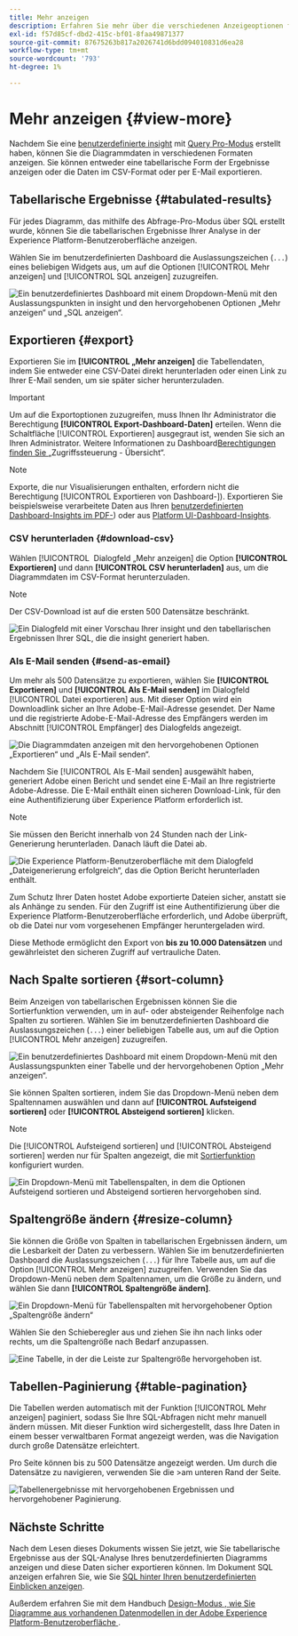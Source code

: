 ```yaml
---
title: Mehr anzeigen
description: Erfahren Sie mehr über die verschiedenen Anzeigeoptionen für Ihre SQL-analysierten Daten. Über Ihr benutzerdefiniertes Dashboard können Sie die tabellarischen Ergebnisse Ihrer Analyse anzeigen oder die verarbeiteten Daten im CSV-Format herunterladen.
exl-id: f57d85cf-dbd2-415c-bf01-8faa49871377
source-git-commit: 87675263b817a2026741d6bdd094010831d6ea28
workflow-type: tm+mt
source-wordcount: '793'
ht-degree: 1%

---
```


# Mehr anzeigen {#view-more}

Nachdem Sie eine [benutzerdefinierte insight](./overview.md) mit [Query Pro-Modus](./overview.md#query-pro-mode) erstellt haben, können Sie die Diagrammdaten in verschiedenen Formaten anzeigen. Sie können entweder eine tabellarische Form der Ergebnisse anzeigen oder die Daten im CSV-Format oder per E-Mail exportieren.

## Tabellarische Ergebnisse {#tabulated-results}

Für jedes Diagramm, das mithilfe des Abfrage-Pro-Modus über SQL erstellt wurde, können Sie die tabellarischen Ergebnisse Ihrer Analyse in der Experience Platform-Benutzeroberfläche anzeigen.

Wählen Sie im benutzerdefinierten Dashboard die Auslassungszeichen (`...`) eines beliebigen Widgets aus, um auf die Optionen [!UICONTROL Mehr anzeigen] und [!UICONTROL SQL anzeigen] zuzugreifen.

![Ein benutzerdefiniertes Dashboard mit einem Dropdown-Menü mit den Auslassungspunkten in insight und den hervorgehobenen Optionen „Mehr anzeigen“ und „SQL anzeigen“.](../images/sql-insights-query-pro-mode/ellipses-dropdown.png)

## Exportieren {#export}

Exportieren Sie im **[!UICONTROL „Mehr anzeigen]** die Tabellendaten, indem Sie entweder eine CSV-Datei direkt herunterladen oder einen Link zu Ihrer E-Mail senden, um sie später sicher herunterzuladen.

>[!IMPORTANT]
>
>Um auf die Exportoptionen zuzugreifen, muss Ihnen Ihr Administrator die Berechtigung **[!UICONTROL Export-Dashboard-Daten]** erteilen. Wenn die Schaltfläche [!UICONTROL Exportieren] ausgegraut ist, wenden Sie sich an Ihren Administrator. Weitere Informationen zu Dashboard[Berechtigungen finden Sie ](../../access-control/home.md) „Zugriffssteuerung - Übersicht“.

>[!NOTE]
>
>Exporte, die nur Visualisierungen enthalten, erfordern nicht die Berechtigung [!UICONTROL Exportieren von Dashboard-]). Exportieren Sie beispielsweise verarbeitete Daten aus Ihren [benutzerdefinierten Dashboard-Insights im PDF-](./export-pdf.md)) oder aus [Platform UI-Dashboard-Insights](../download.md).

### CSV herunterladen {#download-csv}

Wählen [!UICONTROL &#x200B; Dialogfeld „Mehr anzeigen] die Option **[!UICONTROL Exportieren]** und dann **[!UICONTROL CSV herunterladen]** aus, um die Diagrammdaten im CSV-Format herunterzuladen.

>[!NOTE]
>
>Der CSV-Download ist auf die ersten 500 Datensätze beschränkt.

![Ein Dialogfeld mit einer Vorschau Ihrer insight und den tabellarischen Ergebnissen Ihrer SQL, die die insight generiert haben.](../images/sql-insights-query-pro-mode/view-more-download-csv.png)

### Als E-Mail senden {#send-as-email}

Um mehr als 500 Datensätze zu exportieren, wählen Sie **[!UICONTROL Exportieren]** und **[!UICONTROL Als E-Mail senden]** im Dialogfeld [!UICONTROL Datei exportieren] aus. Mit dieser Option wird ein Downloadlink sicher an Ihre Adobe-E-Mail-Adresse gesendet. Der Name und die registrierte Adobe-E-Mail-Adresse des Empfängers werden im Abschnitt [!UICONTROL Empfänger] des Dialogfelds angezeigt.

![Die Diagrammdaten anzeigen mit den hervorgehobenen Optionen „Exportieren“ und „Als E-Mail senden“.](../images/sql-insights-query-pro-mode/send-as-email.png)

Nachdem Sie [!UICONTROL Als E-Mail senden] ausgewählt haben, generiert Adobe einen Bericht und sendet eine E-Mail an Ihre registrierte Adobe-Adresse. Die E-Mail enthält einen sicheren Download-Link, für den eine Authentifizierung über Experience Platform erforderlich ist.

>[!NOTE]
>
>Sie müssen den Bericht innerhalb von 24 Stunden nach der Link-Generierung herunterladen. Danach läuft die Datei ab.

![Die Experience Platform-Benutzeroberfläche mit dem Dialogfeld „Dateigenerierung erfolgreich“, das die Option Bericht herunterladen enthält.](../images/sql-insights-query-pro-mode/download-report.png)

Zum Schutz Ihrer Daten hostet Adobe exportierte Dateien sicher, anstatt sie als Anhänge zu senden. Für den Zugriff ist eine Authentifizierung über die Experience Platform-Benutzeroberfläche erforderlich, und Adobe überprüft, ob die Datei nur vom vorgesehenen Empfänger heruntergeladen wird.

Diese Methode ermöglicht den Export von **bis zu 10.000 Datensätzen** und gewährleistet den sicheren Zugriff auf vertrauliche Daten.

## Nach Spalte sortieren {#sort-column}

Beim Anzeigen von tabellarischen Ergebnissen können Sie die Sortierfunktion verwenden, um in auf- oder absteigender Reihenfolge nach Spalten zu sortieren. Wählen Sie im benutzerdefinierten Dashboard die Auslassungszeichen (`...`) einer beliebigen Tabelle aus, um auf die Option [!UICONTROL Mehr anzeigen] zuzugreifen.

![Ein benutzerdefiniertes Dashboard mit einem Dropdown-Menü mit den Auslassungspunkten einer Tabelle und der hervorgehobenen Option „Mehr anzeigen“.](../images/sql-insights-query-pro-mode/advanced-ellipses-dropdown.png)

Sie können Spalten sortieren, indem Sie das Dropdown-Menü neben dem Spaltennamen auswählen und dann auf **[!UICONTROL Aufsteigend sortieren]** oder **[!UICONTROL Absteigend sortieren]** klicken.

>[!NOTE]
>
>Die [!UICONTROL Aufsteigend sortieren] und [!UICONTROL Absteigend sortieren] werden nur für Spalten angezeigt, die mit [Sortierfunktion](./overview.md#advanced-attributes) konfiguriert wurden.

![Ein Dropdown-Menü mit Tabellenspalten, in dem die Optionen Aufsteigend sortieren und Absteigend sortieren hervorgehoben sind.](../images/sql-insights-query-pro-mode/advanced-sort-dropdown.png)

## Spaltengröße ändern {#resize-column}

Sie können die Größe von Spalten in tabellarischen Ergebnissen ändern, um die Lesbarkeit der Daten zu verbessern. Wählen Sie im benutzerdefinierten Dashboard die Auslassungszeichen (`...`) für Ihre Tabelle aus, um auf die Option [!UICONTROL Mehr anzeigen] zuzugreifen. Verwenden Sie das Dropdown-Menü neben dem Spaltennamen, um die Größe zu ändern, und wählen Sie dann **[!UICONTROL Spaltengröße ändern]**.

![Ein Dropdown-Menü für Tabellenspalten mit hervorgehobener Option „Spaltengröße ändern“](../images/sql-insights-query-pro-mode/advanced-resize-dropdown.png)

Wählen Sie den Schieberegler aus und ziehen Sie ihn nach links oder rechts, um die Spaltengröße nach Bedarf anzupassen.

![Eine Tabelle, in der die Leiste zur Spaltengröße hervorgehoben ist.](../images/sql-insights-query-pro-mode/advanced-resize-column.png)

## Tabellen-Paginierung {#table-pagination}

Die Tabellen werden automatisch mit der Funktion [!UICONTROL Mehr anzeigen] paginiert, sodass Sie Ihre SQL-Abfragen nicht mehr manuell ändern müssen. Mit dieser Funktion wird sichergestellt, dass Ihre Daten in einem besser verwaltbaren Format angezeigt werden, was die Navigation durch große Datensätze erleichtert.

Pro Seite können bis zu 500 Datensätze angezeigt werden. Um durch die Datensätze zu navigieren, verwenden Sie die **&#x200B;**>am unteren Rand der Seite.

![Tabellenergebnisse mit hervorgehobenen Ergebnissen und hervorgehobener Paginierung.](../images/sql-insights-query-pro-mode/advanced-table-pagination.png)

## Nächste Schritte

Nach dem Lesen dieses Dokuments wissen Sie jetzt, wie Sie tabellarische Ergebnisse aus der SQL-Analyse Ihres benutzerdefinierten Diagramms anzeigen und diese Daten sicher exportieren können. Im Dokument SQL anzeigen erfahren Sie, wie Sie [SQL hinter Ihren benutzerdefinierten Einblicken anzeigen](./view-sql.md).

Außerdem erfahren Sie mit dem Handbuch [ Design-Modus , wie Sie Diagramme aus vorhandenen Datenmodellen in der Adobe Experience Platform-Benutzeroberfläche ](../standard-dashboards.md).
